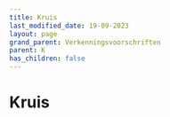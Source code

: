 ```yaml
---
title: Kruis
last_modified_date: 19-09-2023
layout: page
grand_parent: Verkenningsvoorschriften
parent: K
has_children: false
---
```


Kruis
=====


